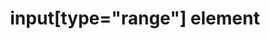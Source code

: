 ---
{
  "title": "input[type=\"range\"] element",
  "description": "",
  "category": "html",
  "keywords": [
    "input[type=\"range\"] element"
  ],
  "last_test_date": "2018-07-21",
  "test_results_url": "https://a11ysupport.io/tech/html/input(type-range)_element",
  "stats": {
    "dragon_win": {
      "chrome": {
        "77": "n"
      }
    },
    "jaws": {
      "chrome": {
        "79": "y"
      },
      "ie": {
        "11": "y"
      },
      "firefox": {
        "72": "y"
      }
    },
    "narrator": {
      "edge": {
        "44": "a"
      }
    },
    "nvda": {
      "chrome": {
        "77": "a"
      },
      "firefox": {
        "69": "y"
      }
    },
    "talkback": {
      "and_chr": {
        "77": "a"
      }
    },
    "va_and": {
      "and_chr": {
        "77": "y"
      }
    },
    "vo_ios": {
      "ios_saf": {
        "13.1": "y"
      }
    },
    "vo_macos": {
      "safari": {
        "13.0.2": "y"
      }
    },
    "orca": {
      "firefox": {
        "69": "y"
      }
    },
    "vc_ios": {
      "ios_saf": {
        "13.1": "a"
      }
    },
    "vc_macos": {
      "safari": {
        "13.0.2": "n"
      }
    },
    "wsr": {
      "chrome": {
        "77": "y"
      }
    }
  },
  "links": {
    "WHATWG HTML spec for input[type=\"range\"]": "https://html.spec.whatwg.org/multipage/input.html#range-state-(type=range)",
    "HTML AAM for the input[type=\"range\"]": "https://w3c.github.io/html-aam/#el-input-range"
  }
}
---